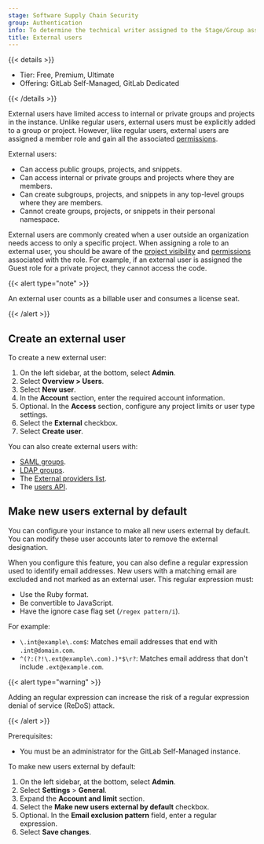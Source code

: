 ```yaml
---
stage: Software Supply Chain Security
group: Authentication
info: To determine the technical writer assigned to the Stage/Group associated with this page, see https://handbook.gitlab.com/handbook/product/ux/technical-writing/#assignments
title: External users
---
```


{{< details >}}

- Tier: Free, Premium, Ultimate
- Offering: GitLab Self-Managed, GitLab Dedicated

{{< /details >}}

External users have limited access to internal or private groups and projects in the instance. Unlike regular users, external users must be explicitly added to a group or project. However, like regular users, external users are assigned a member role and gain all the associated [permissions](../user/permissions.md#project-members-permissions).

External users:

- Can access public groups, projects, and snippets.
- Can access internal or private groups and projects where they are members.
- Can create subgroups, projects, and snippets in any top-level groups where they are members.
- Cannot create groups, projects, or snippets in their personal namespace.

External users are commonly created when a user outside an organization needs access to only a
specific project. When assigning a role to an external user, you should be aware of the
[project visibility](../user/public_access.md#change-project-visibility) and
[permissions](../user/project/settings/_index.md#configure-project-features-and-permissions)
associated with the role. For example, if an external user is assigned the Guest role for a
private project, they cannot access the code.

{{< alert type="note" >}}

An external user counts as a billable user and consumes a license seat.

{{< /alert >}}

## Create an external user

To create a new external user:

1. On the left sidebar, at the bottom, select **Admin**.
1. Select **Overview > Users**.
1. Select **New user**.
1. In the **Account** section, enter the required account information.
1. Optional. In the **Access** section, configure any project limits or user type settings.
1. Select the **External** checkbox.
1. Select **Create user**.

You can also create external users with:

- [SAML groups](../integration/saml.md#external-groups).
- [LDAP groups](auth/ldap/ldap_synchronization.md#external-groups).
- The [External providers list](../integration/omniauth.md#create-an-external-providers-list).
- The [users API](../api/users.md).

## Make new users external by default

You can configure your instance to make all new users external by default. You can modify these user
accounts later to remove the external designation.

When you configure this feature, you can also define a regular expression used to identify email
addresses. New users with a matching email are excluded and not marked as an external user. This
regular expression must:

- Use the Ruby format.
- Be convertible to JavaScript.
- Have the ignore case flag set (`/regex pattern/i`).

For example:

- `\.int@example\.com$`: Matches email addresses that end with `.int@domain.com`.
- `^(?:(?!\.ext@example\.com).)*$\r?`: Matches email address that don't include `.ext@example.com`.

{{< alert type="warning" >}}

Adding an regular expression can increase the risk of a regular expression denial of service (ReDoS) attack.

{{< /alert >}}

Prerequisites:

- You must be an administrator for the GitLab Self-Managed instance.

To make new users external by default:

1. On the left sidebar, at the bottom, select **Admin**.
1. Select **Settings** > **General**.
1. Expand the **Account and limit** section.
1. Select the **Make new users external by default** checkbox.
1. Optional. In the **Email exclusion pattern** field, enter a regular expression.
1. Select **Save changes**.
